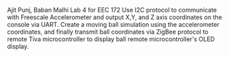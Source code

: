 Ajit Punj, Baban Malhi
Lab 4 for EEC 172
Use I2C protocol to communicate with Freescale Accelerometer and output X,Y, and Z axis coordinates on the console via UART. Create a moving ball simulation using the accelerometer coordinates, and finally transmit ball coordinates via ZigBee protocol to remote Tiva microcontroller to display ball remote microcontroller's OLED display. 
